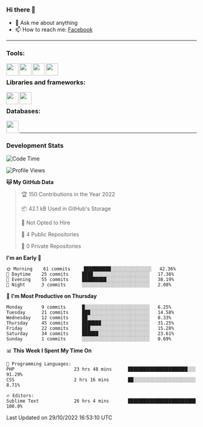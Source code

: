 ### Hi there 👋

<!-- - 🔭 I’m currently working on [huyviet] -->
- 💬 Ask me about anything
- 📫 How to reach me: [Facebook]
<!-- - ⚡ Fun fact: abc -->

---

### Tools:
<img align='left' height="32" width="32" src="https://cdn.jsdelivr.net/npm/simple-icons@4.8.0/icons/phpstorm.svg" />
<img align='left' height="32" width="32" src="https://cdn.jsdelivr.net/npm/simple-icons@4.8.0/icons/sublimetext.svg" />
<img align='left' height="32" width="32" src="https://cdn.jsdelivr.net/npm/simple-icons@4.8.0/icons/laragon.svg" />
<img align='left' height="32" width="32" src="https://cdn.jsdelivr.net/npm/simple-icons@4.8.0/icons/xampp.svg" />
<br>

### Libraries and frameworks:
<img align='left' height="32" width="32" src="https://cdn.jsdelivr.net/npm/simple-icons@4.8.0/icons/laravel.svg" />
<img align='left' height="32" width="32" src="https://cdn.jsdelivr.net/npm/simple-icons@4.8.0/icons/jquery.svg" />
<br>

### Databases:
<img align='left' height="32" width="32" src="https://cdn.jsdelivr.net/npm/simple-icons@4.8.0/icons/mysql.svg" />
<br>

---
### Development Stats
<!--START_SECTION:waka-->
![Code Time](http://img.shields.io/badge/Code%20Time-280%20hrs%2033%20mins-blue)

![Profile Views](http://img.shields.io/badge/Profile%20Views-1-blue)

**🐱 My GitHub Data** 

> 🏆 150 Contributions in the Year 2022
 > 
> 📦 42.1 kB Used in GitHub's Storage 
 > 
> 🚫 Not Opted to Hire
 > 
> 📜 4 Public Repositories 
 > 
> 🔑 0 Private Repositories  
 > 
**I'm an Early 🐤** 

```text
🌞 Morning    61 commits     ██████████░░░░░░░░░░░░░░░   42.36% 
🌆 Daytime    25 commits     ████░░░░░░░░░░░░░░░░░░░░░   17.36% 
🌃 Evening    55 commits     █████████░░░░░░░░░░░░░░░░   38.19% 
🌙 Night      3 commits      ░░░░░░░░░░░░░░░░░░░░░░░░░   2.08%

```
📅 **I'm Most Productive on Thursday** 

```text
Monday       9 commits      █░░░░░░░░░░░░░░░░░░░░░░░░   6.25% 
Tuesday      21 commits     ███░░░░░░░░░░░░░░░░░░░░░░   14.58% 
Wednesday    12 commits     ██░░░░░░░░░░░░░░░░░░░░░░░   8.33% 
Thursday     45 commits     ███████░░░░░░░░░░░░░░░░░░   31.25% 
Friday       22 commits     ███░░░░░░░░░░░░░░░░░░░░░░   15.28% 
Saturday     34 commits     ██████░░░░░░░░░░░░░░░░░░░   23.61% 
Sunday       1 commits      ░░░░░░░░░░░░░░░░░░░░░░░░░   0.69%

```


📊 **This Week I Spent My Time On** 

```text
💬 Programming Languages: 
PHP                      23 hrs 48 mins      ██████████████████████░░░   91.29% 
CSS                      2 hrs 16 mins       ██░░░░░░░░░░░░░░░░░░░░░░░   8.71%

🔥 Editors: 
Sublime Text             26 hrs 4 mins       █████████████████████████   100.0%

```


 Last Updated on 29/10/2022 16:53:10 UTC
<!--END_SECTION:waka-->

[huyviet]: https://huyviet.vn/
[Facebook]: https://www.facebook.com/profile.php?id=100075294702642

